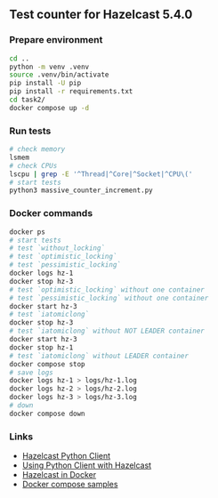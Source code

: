 ## Test counter for Hazelcast 5.4.0

### Prepare environment

```bash
cd ..
python -m venv .venv
source .venv/bin/activate
pip install -U pip
pip install -r requirements.txt
cd task2/
docker compose up -d
```

### Run tests

```bash
# check memory
lsmem
# check CPUs
lscpu | grep -E '^Thread|^Core|^Socket|^CPU\('
# start tests
python3 massive_counter_increment.py
```

### Docker commands

```bash
docker ps
# start tests
# test `without_locking`
# test `optimistic_locking`
# test `pessimistic_locking`
docker logs hz-1
docker stop hz-3
# test `optimistic_locking` without one container
# test `pessimistic_locking` without one container
docker start hz-3
# test `iatomiclong` 
docker stop hz-3
# test `iatomiclong` without NOT LEADER container
docker start hz-3
docker stop hz-1
# test `iatomiclong` without LEADER container
docker compose stop
# save logs
docker logs hz-1 > logs/hz-1.log
docker logs hz-2 > logs/hz-2.log
docker logs hz-3 > logs/hz-3.log
# down
docker compose down
```

### Links

- [Hazelcast Python Client](https://hazelcast.com/clients/python/)
- [Using Python Client with Hazelcast](https://hazelcast.readthedocs.io/en/stable/using_python_client_with_hazelcast.html)
- [Hazelcast in Docker](https://docs.hazelcast.com/hazelcast/5.1/getting-started/get-started-docker)
- [Docker compose samples](https://github.com/hazelcast/hazelcast-code-samples/blob/master/hazelcast-integration/docker-compose/00_vanilla/docker-compose.yml)

